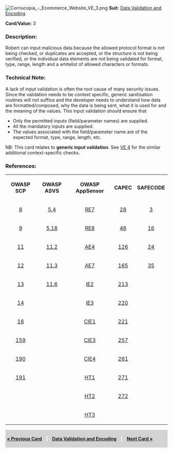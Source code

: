 ![Cornucopia_-_Ecommerce_Website_VE_3.png](Cornucopia_-_Ecommerce_Website_VE_3.png
"Cornucopia_-_Ecommerce_Website_VE_3.png") **Suit:** [Data Validation
and Encoding](Cornucopia_-_Ecommerce_Website_-_VE "wikilink")

**Card/Value:** 3

### Description:

Robert can input malicious data because the allowed protocol format is
not being checked, or duplicates are accepted, or the structure is not
being verified, or the individual data elements are not being validated
for format, type, range, length and a whitelist of allowed characters or
formats.

### Technical Note:

A lack of input validation is often the root cause of many security
issues. Since the validation needs to be context specific, generic
sanitisation routines will not suffice and the developer needs to
understand how data are formatted/composed, why the data is being sent,
what it is used for and the meaning of the values. This input validation
should ensure that

  - Only the permitted inputs (field/parameter names) are supplied.
  - All the mandatory inputs are supplied.
  - The values associated with the field/parameter name are of the
    expected format, type, range, length, etc.

NB: This card relates to **generic input validation**. See [VE
4](Cornucopia_-_Ecommerce_Website_-_VE_4 "wikilink") for the similar
additional context-specific checks.

### References:

<table class="wikitable" style="text-align:center;">

<tr>

<th>

OWASP SCP

</th>

<th>

OWASP ASVS

</th>

<th>

OWASP AppSensor

</th>

<th>

CAPEC

</th>

<th>

SAFECODE

</th>

</tr>

<tr>

<td>

[8](OWASP_Secure_Coding_Practices_Checklist#8 "wikilink")

</td>

<td>

[5.4](OWASP_Application_Security_Verification_Standard#5.4 "wikilink")

</td>

<td>

[RE7](AppSensor_DetectionPoints#RE7 "wikilink")

</td>

<td>

[28](https://capec.mitre.org/data/definitions/28.html)

</td>

<td>

[3](SAFECode_Practical_Security_Stories#3 "wikilink")

</td>

</tr>

<tr>

<td>

[9](OWASP_Secure_Coding_Practices_Checklist#9 "wikilink")

</td>

<td>

[5.18](OWASP_Application_Security_Verification_Standard#5.18 "wikilink")

</td>

<td>

[RE8](AppSensor_DetectionPoints#RE8 "wikilink")

</td>

<td>

[48](https://capec.mitre.org/data/definitions/48.html)

</td>

<td>

[16](SAFECode_Practical_Security_Stories#16 "wikilink")

</td>

</tr>

<tr>

<td>

[11](OWASP_Secure_Coding_Practices_Checklist#11 "wikilink")

</td>

<td>

[11.2](OWASP_Application_Security_Verification_Standard#11.2 "wikilink")

</td>

<td>

[AE4](AppSensor_DetectionPoints#AE4 "wikilink")

</td>

<td>

[126](https://capec.mitre.org/data/definitions/126.html)

</td>

<td>

[24](SAFECode_Practical_Security_Stories#24 "wikilink")

</td>

</tr>

<tr>

<td>

[12](OWASP_Secure_Coding_Practices_Checklist#12 "wikilink")

</td>

<td>

[11.3](OWASP_Application_Security_Verification_Standard#11.3 "wikilink")

</td>

<td>

[AE7](AppSensor_DetectionPoints#AE7 "wikilink")

</td>

<td>

[165](https://capec.mitre.org/data/definitions/165.html)

</td>

<td>

[35](SAFECode_Practical_Security_Stories#35 "wikilink")

</td>

</tr>

<tr>

<td>

[13](OWASP_Secure_Coding_Practices_Checklist#13 "wikilink")

</td>

<td>

[11.6](OWASP_Application_Security_Verification_Standard#11.6 "wikilink")

</td>

<td>

[IE2](AppSensor_DetectionPoints#IE2 "wikilink")

</td>

<td>

[213](https://capec.mitre.org/data/definitions/213.html)

</td>

<td>

</td>

</tr>

<tr>

<td>

[14](OWASP_Secure_Coding_Practices_Checklist#14 "wikilink")

</td>

<td>

</td>

<td>

[IE3](AppSensor_DetectionPoints#IE3 "wikilink")

</td>

<td>

[220](https://capec.mitre.org/data/definitions/220.html)

</td>

<td>

</td>

</tr>

<tr>

<td>

[16](OWASP_Secure_Coding_Practices_Checklist#16 "wikilink")

</td>

<td>

</td>

<td>

[CIE1](AppSensor_DetectionPoints#CIE1 "wikilink")

</td>

<td>

[221](https://capec.mitre.org/data/definitions/221.html)

</td>

<td>

</td>

</tr>

<tr>

<td>

[159](OWASP_Secure_Coding_Practices_Checklist#159 "wikilink")

</td>

<td>

</td>

<td>

[CIE3](AppSensor_DetectionPoints#CIE3 "wikilink")

</td>

<td>

[257](https://capec.mitre.org/data/definitions/257.html)

</td>

<td>

</td>

</tr>

<tr>

<td>

[190](OWASP_Secure_Coding_Practices_Checklist#190 "wikilink")

</td>

<td>

</td>

<td>

[CIE4](AppSensor_DetectionPoints#CIE4 "wikilink")

</td>

<td>

[261](https://capec.mitre.org/data/definitions/261.html)

</td>

<td>

</td>

</tr>

<tr>

<td>

[191](OWASP_Secure_Coding_Practices_Checklist#191 "wikilink")

</td>

<td>

</td>

<td>

[HT1](AppSensor_DetectionPoints#HT1 "wikilink")

</td>

<td>

[271](https://capec.mitre.org/data/definitions/271.html)

</td>

<td>

</td>

</tr>

<tr>

<td>

</td>

<td>

</td>

<td>

[HT2](AppSensor_DetectionPoints#HT2 "wikilink")

</td>

<td>

[272](https://capec.mitre.org/data/definitions/272.html)

</td>

<td>

</td>

</tr>

<tr>

<td>

</td>

<td>

</td>

<td>

[HT3](AppSensor_DetectionPoints#HT3 "wikilink")

</td>

<td>

</td>

<td>

</td>

</tr>

</table>

<div style="padding:5px;background:LightGray;color:White;font-weight:bold;">

[« Previous Card](Cornucopia_-_Ecommerce_Website_-_VE_2 "wikilink")
<span style="padding-left:10px;padding-right:10px;"> |</span> [Data
Validation and Encoding](Cornucopia_-_Ecommerce_Website_-_VE "wikilink")
<span style="padding-left:10px;padding-right:10px;"> |</span> [Next Card
»](Cornucopia_-_Ecommerce_Website_-_VE_4 "wikilink")

</div>